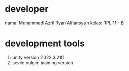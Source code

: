 # developer 
nama: Muhammad Azril Ryan Alfiansyah
kelas: RPL 11 - B

# development tools
1. unity version 2022.3.21f1
2. sevile pulgin: training version